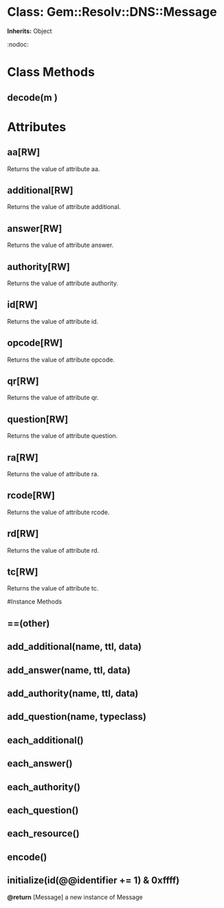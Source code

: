 # Class: Gem::Resolv::DNS::Message
**Inherits:** Object
    

:nodoc:


# Class Methods
## decode(m ) [](#method-c-decode)
# Attributes
## aa[RW] [](#attribute-i-aa)
Returns the value of attribute aa.

## additional[RW] [](#attribute-i-additional)
Returns the value of attribute additional.

## answer[RW] [](#attribute-i-answer)
Returns the value of attribute answer.

## authority[RW] [](#attribute-i-authority)
Returns the value of attribute authority.

## id[RW] [](#attribute-i-id)
Returns the value of attribute id.

## opcode[RW] [](#attribute-i-opcode)
Returns the value of attribute opcode.

## qr[RW] [](#attribute-i-qr)
Returns the value of attribute qr.

## question[RW] [](#attribute-i-question)
Returns the value of attribute question.

## ra[RW] [](#attribute-i-ra)
Returns the value of attribute ra.

## rcode[RW] [](#attribute-i-rcode)
Returns the value of attribute rcode.

## rd[RW] [](#attribute-i-rd)
Returns the value of attribute rd.

## tc[RW] [](#attribute-i-tc)
Returns the value of attribute tc.


#Instance Methods
## ==(other) [](#method-i-==)

## add_additional(name, ttl, data) [](#method-i-add_additional)

## add_answer(name, ttl, data) [](#method-i-add_answer)

## add_authority(name, ttl, data) [](#method-i-add_authority)

## add_question(name, typeclass) [](#method-i-add_question)

## each_additional() [](#method-i-each_additional)

## each_answer() [](#method-i-each_answer)

## each_authority() [](#method-i-each_authority)

## each_question() [](#method-i-each_question)

## each_resource() [](#method-i-each_resource)

## encode() [](#method-i-encode)

## initialize(id(@@identifier += 1) & 0xffff) [](#method-i-initialize)

**@return** [Message] a new instance of Message

